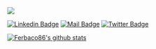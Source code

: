 <img src="https://user-images.githubusercontent.com/52765379/89498492-5504e980-d78c-11ea-9623-20d7b87314a6.gif">

[![Linkedin Badge](https://img.shields.io/badge/-fernando_bahamondes_correa-blue?style=flat-square&logo=Linkedin&logoColor=white&link=https://www.linkedin.com/in/fernando-bahamondes-correa/)](https://www.linkedin.com/in/fernando-bahamondes-correa/)
[![Mail Badge](https://img.shields.io/badge/-contact@fernando\-\-bc.com-c14438?style=flat-square&logo=Email&logoColor=white&link=mailto:contact@fernando\-\-bc.com)](mailto:contact@fernando\-\-bc.com) [![Twitter Badge](https://img.shields.io/badge/-@ferbac0-1ca0f1?style=flat-square&labelColor=1ca0f1&logo=twitter&logoColor=white&link=https://twitter.com/ferbac0)](https://twitter.com/ferbac0)

[![Ferbaco86's github stats](https://github-readme-stats.vercel.app/api?username=ferbaco86)](https://github.com/ferbaco86/github-readme-stats)



<!--
**ferbaco86/ferbaco86** is a ✨ _special_ ✨ repository because its `README.md` (this file) appears on your GitHub profile.

Here are some ideas to get you started:

- 🔭 I’m currently working on ...
- 🌱 I’m currently learning ...
- 👯 I’m looking to collaborate on ...
- 🤔 I’m looking for help with ...
- 💬 Ask me about ...
- 📫 How to reach me: ...
- 😄 Pronouns: ...
- ⚡ Fun fact: ...
-->

